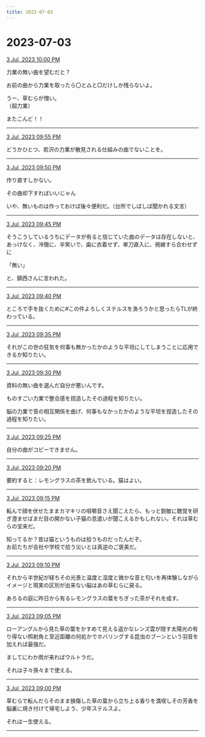 ```yaml
---
title: 2023-07-03
---
```

# 2023-07-03

[3 Jul, 2023 10:00 PM](https://twitter.com/hirasawa/status/1675851898572914688#m)

力業の無い曲を望むだと？  
  
お前の曲から力業を取ったら〇と△と□だけしか残らないよ。  
  
うー、草むらが憎い。  
（超力業）  
  
またこんど！！

---

[3 Jul, 2023 09:55 PM](https://twitter.com/hirasawa/status/1675850628273418240#m)

どうかひとつ、若沢の力業が散見される仕組みの曲でないことを。

---

[3 Jul, 2023 09:50 PM](https://twitter.com/hirasawa/status/1675849369973661701#m)

作り直すしかない。  
  
その曲却下すればいいじゃん  
  
いや、無いものは作っておけば後々便利だ。（台所でしばしば聞かれる文言）

---

[3 Jul, 2023 09:45 PM](https://twitter.com/hirasawa/status/1675848111724560384#m)

そうこうしているうちにデータが有ると信じていた曲のデータは存在しないと、あっけなく、冷徹に、半笑いで、歯に衣着せず、単刀直入に、視線すら合わせずに  
  
「無い」  
  
と、鎮西さんに言われた。

---

[3 Jul, 2023 09:40 PM](https://twitter.com/hirasawa/status/1675846853307383815#m)

ところで手を抜くために#この件よろしくステルスを漁ろうかと思ったらTLが終わっている。

---

[3 Jul, 2023 09:35 PM](https://twitter.com/hirasawa/status/1675845595083476994#m)

それがこの世の狂気を何事も無かったかのような平坦にしてしまうことに応用できるか知りたい。

---

[3 Jul, 2023 09:30 PM](https://twitter.com/hirasawa/status/1675844337106579456#m)

資料の無い曲を選んだ自分が悪いんです。  
  
ものすごい力業で整合感を捏造したその過程を知りたい。  
  
脳の力業で音の相互関係を曲げ、何事もなかったかのような平坦を捏造したその過程を知りたい。

---

[3 Jul, 2023 09:25 PM](https://twitter.com/hirasawa/status/1675843078681423873#m)

自分の曲がコピーできません。

---

[3 Jul, 2023 09:20 PM](https://twitter.com/hirasawa/status/1675841820197093382#m)

要約すると：レモングラスの茶を飲んでいる。猫はよい。

---

[3 Jul, 2023 09:15 PM](https://twitter.com/hirasawa/status/1675840562640080896#m)

転んで顔を伏せたままカマキリの咀嚼音さえ聞こえたら、もっと鋭敏に聴覚を研ぎ澄ませばまだ目の開かない子猫の息遣いが聞こえるかもしれない。それは草むらの宝来だ。  
  
知ってるか？昔は猫というものは拾うものだったんだぞ。  
お前たちが会社や学校で拾う災いとは真逆のご褒美だ。

---

[3 Jul, 2023 09:10 PM](https://twitter.com/hirasawa/status/1675839303694585857#m)

それから半世紀が経ちその光景と温度と湿度と微かな音と匂いを再体験しながらイメージと現実の区別が出来ない脳はあの草むらに戻る。  
  
あろるの庭に昨日から有るレモングラスの葉をちぎった茶がそれを成す。

---

[3 Jul, 2023 09:05 PM](https://twitter.com/hirasawa/status/1675838046116384768#m)

ローアングルから見た草の葉をかすめて見える遥かなレンズ雲が隠す太陽光の有り得ない照射角と至近距離の何処かでホバリングする昆虫のブーンという羽音を加えれば最強だ。  
  
ましてにわか雨が来ればウルトラだ。  
  
それは子々孫々まで使える。

---

[3 Jul, 2023 09:00 PM](https://twitter.com/hirasawa/status/1675836787967791109#m)

草むらで転んだらそのまま損傷した草の葉から立ち上る香りを満喫しその芳香を脳裏に焼き付けて帰宅しよう、少年ステルスよ。  
  
それは一生使える。

---

